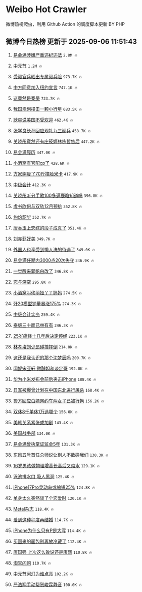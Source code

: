 # Weibo Hot Crawler 



微博热榜爬虫，利用 Github Action 的调度脚本更新 BY PHP 


## 微博今日热榜 更新于 2025-09-06 11:51:43 
1. [易会满涉嫌严重违纪违法](https://s.weibo.com/weibo?q=%23%E6%98%93%E4%BC%9A%E6%BB%A1%E6%B6%89%E5%AB%8C%E4%B8%A5%E9%87%8D%E8%BF%9D%E7%BA%AA%E8%BF%9D%E6%B3%95%23&t=31&band_rank=1&Refer=top) `2.8M 🔥` 

1. [中元节](https://s.weibo.com/weibo?q=%E4%B8%AD%E5%85%83%E8%8A%82&t=31&band_rank=2&Refer=top) `1.2M 🔥` 

1. [受阅官兵晒出专属阅兵脸](https://s.weibo.com/weibo?q=%23%E5%8F%97%E9%98%85%E5%AE%98%E5%85%B5%E6%99%92%E5%87%BA%E4%B8%93%E5%B1%9E%E9%98%85%E5%85%B5%E8%84%B8%23&t=31&band_rank=3&Refer=top) `973.7K 🔥` 

1. [中方同意加入纽约宣言](https://s.weibo.com/weibo?q=%23%E4%B8%AD%E6%96%B9%E5%90%8C%E6%84%8F%E5%8A%A0%E5%85%A5%E7%BA%BD%E7%BA%A6%E5%AE%A3%E8%A8%80%23&t=31&band_rank=4&Refer=top) `747.1K 🔥` 

1. [这竟然是秦昊](https://s.weibo.com/weibo?q=%E8%BF%99%E7%AB%9F%E7%84%B6%E6%98%AF%E7%A7%A6%E6%98%8A&t=31&band_rank=5&Refer=top) `723.7K 🔥` 

1. [我国规划撞击一颗小行星](https://s.weibo.com/weibo?q=%23%E6%88%91%E5%9B%BD%E8%A7%84%E5%88%92%E6%92%9E%E5%87%BB%E4%B8%80%E9%A2%97%E5%B0%8F%E8%A1%8C%E6%98%9F%23&t=31&band_rank=6&Refer=top) `683.5K 🔥` 

1. [耿爽说美国不受欢迎](https://s.weibo.com/weibo?q=%23%E8%80%BF%E7%88%BD%E8%AF%B4%E7%BE%8E%E5%9B%BD%E4%B8%8D%E5%8F%97%E6%AC%A2%E8%BF%8E%23&t=31&band_rank=7&Refer=top) `462.4K 🔥` 

1. [张学良长孙回应观礼九三阅兵](https://s.weibo.com/weibo?q=%23%E5%BC%A0%E5%AD%A6%E8%89%AF%E9%95%BF%E5%AD%99%E5%9B%9E%E5%BA%94%E8%A7%82%E7%A4%BC%E4%B9%9D%E4%B8%89%E9%98%85%E5%85%B5%23&t=31&band_rank=8&Refer=top) `458.7K 🔥` 

1. [关晓彤竟然还有庄筱婷林栋哲售后](https://s.weibo.com/weibo?q=%E5%85%B3%E6%99%93%E5%BD%A4%E7%AB%9F%E7%84%B6%E8%BF%98%E6%9C%89%E5%BA%84%E7%AD%B1%E5%A9%B7%E6%9E%97%E6%A0%8B%E5%93%B2%E5%94%AE%E5%90%8E&t=31&band_rank=9&Refer=top) `447.2K 🔥` 

1. [易会满履历](https://s.weibo.com/weibo?q=%23%E6%98%93%E4%BC%9A%E6%BB%A1%E5%B1%A5%E5%8E%86%23&t=31&band_rank=10&Refer=top) `447.0K 🔥` 

1. [小酒窝有官配cp了](https://s.weibo.com/weibo?q=%23%E5%B0%8F%E9%85%92%E7%AA%9D%E6%9C%89%E5%AE%98%E9%85%8Dcp%E4%BA%86%23&t=31&band_rank=11&Refer=top) `428.6K 🔥` 

1. [方家翊瘦了70斤撞脸米卡](https://s.weibo.com/weibo?q=%E6%96%B9%E5%AE%B6%E7%BF%8A%E7%98%A6%E4%BA%8670%E6%96%A4%E6%92%9E%E8%84%B8%E7%B1%B3%E5%8D%A1&t=31&band_rank=12&Refer=top) `417.9K 🔥` 

1. [中级会计](https://s.weibo.com/weibo?q=%E4%B8%AD%E7%BA%A7%E4%BC%9A%E8%AE%A1&t=31&band_rank=13&Refer=top) `412.3K 🔥` 

1. [关晓彤听分手歌100多遍鹿晗知道吗](https://s.weibo.com/weibo?q=%E5%85%B3%E6%99%93%E5%BD%A4%E5%90%AC%E5%88%86%E6%89%8B%E6%AD%8C100%E5%A4%9A%E9%81%8D%E9%B9%BF%E6%99%97%E7%9F%A5%E9%81%93%E5%90%97&t=31&band_rank=14&Refer=top) `396.8K 🔥` 

1. [虞书欣何与双轨12月预排](https://s.weibo.com/weibo?q=%23%E8%99%9E%E4%B9%A6%E6%AC%A3%E4%BD%95%E4%B8%8E%E5%8F%8C%E8%BD%A812%E6%9C%88%E9%A2%84%E6%8E%92%23&t=31&band_rank=15&Refer=top) `352.8K 🔥` 

1. [灼灼韶华](https://s.weibo.com/weibo?q=%23%E7%81%BC%E7%81%BC%E9%9F%B6%E5%8D%8E%23&t=31&band_rank=16&Refer=top) `352.7K 🔥` 

1. [唐香玉上恋综的段子成真了](https://s.weibo.com/weibo?q=%E5%94%90%E9%A6%99%E7%8E%89%E4%B8%8A%E6%81%8B%E7%BB%BC%E7%9A%84%E6%AE%B5%E5%AD%90%E6%88%90%E7%9C%9F%E4%BA%86&t=31&band_rank=17&Refer=top) `351.4K 🔥` 

1. [刘亦菲好美](https://s.weibo.com/weibo?q=%23%E5%88%98%E4%BA%A6%E8%8F%B2%E5%A5%BD%E7%BE%8E%23&t=31&band_rank=18&Refer=top) `349.7K 🔥` 

1. [外国人也享受到懒人洗的待遇了](https://s.weibo.com/weibo?q=%23%E5%A4%96%E5%9B%BD%E4%BA%BA%E4%B9%9F%E4%BA%AB%E5%8F%97%E5%88%B0%E6%87%92%E4%BA%BA%E6%B4%97%E7%9A%84%E5%BE%85%E9%81%87%E4%BA%86%23&t=31&band_rank=19&Refer=top) `349.0K 🔥` 

1. [易会满任期内3000点20次失守](https://s.weibo.com/weibo?q=%23%E6%98%93%E4%BC%9A%E6%BB%A1%E4%BB%BB%E6%9C%9F%E5%86%853000%E7%82%B920%E6%AC%A1%E5%A4%B1%E5%AE%88%23&t=31&band_rank=20&Refer=top) `346.9K 🔥` 

1. [一觉醒来郭帆白改了](https://s.weibo.com/weibo?q=%23%E4%B8%80%E8%A7%89%E9%86%92%E6%9D%A5%E9%83%AD%E5%B8%86%E7%99%BD%E6%94%B9%E4%BA%86%23&t=31&band_rank=21&Refer=top) `346.8K 🔥` 

1. [恋与深空](https://s.weibo.com/weibo?q=%23%E6%81%8B%E4%B8%8E%E6%B7%B1%E7%A9%BA%23&t=31&band_rank=22&Refer=top) `295.8K 🔥` 

1. [小酒窝叫佟丽娅丫丫妈妈](https://s.weibo.com/weibo?q=%23%E5%B0%8F%E9%85%92%E7%AA%9D%E5%8F%AB%E4%BD%9F%E4%B8%BD%E5%A8%85%E4%B8%AB%E4%B8%AB%E5%A6%88%E5%A6%88%23&t=31&band_rank=23&Refer=top) `274.5K 🔥` 

1. [歼20模型销量暴涨175%](https://s.weibo.com/weibo?q=%23%E6%AD%BC20%E6%A8%A1%E5%9E%8B%E9%94%80%E9%87%8F%E6%9A%B4%E6%B6%A8175%25%23&t=31&band_rank=24&Refer=top) `274.3K 🔥` 

1. [中级会计实务](https://s.weibo.com/weibo?q=%E4%B8%AD%E7%BA%A7%E4%BC%9A%E8%AE%A1%E5%AE%9E%E5%8A%A1&t=31&band_rank=25&Refer=top) `259.4K 🔥` 

1. [泰版三十而已林有有](https://s.weibo.com/weibo?q=%E6%B3%B0%E7%89%88%E4%B8%89%E5%8D%81%E8%80%8C%E5%B7%B2%E6%9E%97%E6%9C%89%E6%9C%89&t=31&band_rank=26&Refer=top) `246.3K 🔥` 

1. [25岁痛经十几年后决定停经](https://s.weibo.com/weibo?q=25%E5%B2%81%E7%97%9B%E7%BB%8F%E5%8D%81%E5%87%A0%E5%B9%B4%E5%90%8E%E5%86%B3%E5%AE%9A%E5%81%9C%E7%BB%8F&t=31&band_rank=27&Refer=top) `223.1K 🔥` 

1. [林孝埈刘少昂碰撞摔倒](https://s.weibo.com/weibo?q=%E6%9E%97%E5%AD%9D%E5%9F%88%E5%88%98%E5%B0%91%E6%98%82%E7%A2%B0%E6%92%9E%E6%91%94%E5%80%92&t=31&band_rank=28&Refer=top) `214.0K 🔥` 

1. [这还是我认识的那个沈梦辰吗](https://s.weibo.com/weibo?q=%E8%BF%99%E8%BF%98%E6%98%AF%E6%88%91%E8%AE%A4%E8%AF%86%E7%9A%84%E9%82%A3%E4%B8%AA%E6%B2%88%E6%A2%A6%E8%BE%B0%E5%90%97&t=31&band_rank=29&Refer=top) `200.7K 🔥` 

1. [闫妮宋亚轩 微醺姐和淡定哥](https://s.weibo.com/weibo?q=%E9%97%AB%E5%A6%AE%E5%AE%8B%E4%BA%9A%E8%BD%A9%20%E5%BE%AE%E9%86%BA%E5%A7%90%E5%92%8C%E6%B7%A1%E5%AE%9A%E5%93%A5&t=31&band_rank=30&Refer=top) `192.8K 🔥` 

1. [华为小米发布会前后夹击iPhone](https://s.weibo.com/weibo?q=%23%E5%8D%8E%E4%B8%BA%E5%B0%8F%E7%B1%B3%E5%8F%91%E5%B8%83%E4%BC%9A%E5%89%8D%E5%90%8E%E5%A4%B9%E5%87%BBiPhone%23&t=31&band_rank=31&Refer=top) `188.4K 🔥` 

1. [日军被爆曾计划在中国东北进行屠杀](https://s.weibo.com/weibo?q=%23%E6%97%A5%E5%86%9B%E8%A2%AB%E7%88%86%E6%9B%BE%E8%AE%A1%E5%88%92%E5%9C%A8%E4%B8%AD%E5%9B%BD%E4%B8%9C%E5%8C%97%E8%BF%9B%E8%A1%8C%E5%B1%A0%E6%9D%80%23&t=31&band_rank=32&Refer=top) `168.4K 🔥` 

1. [警方回应白嫖网约车两女子已被行拘](https://s.weibo.com/weibo?q=%23%E8%AD%A6%E6%96%B9%E5%9B%9E%E5%BA%94%E7%99%BD%E5%AB%96%E7%BD%91%E7%BA%A6%E8%BD%A6%E4%B8%A4%E5%A5%B3%E5%AD%90%E5%B7%B2%E8%A2%AB%E8%A1%8C%E6%8B%98%23&t=31&band_rank=33&Refer=top) `156.2K 🔥` 

1. [双休8千单休1万选哪个](https://s.weibo.com/weibo?q=%E5%8F%8C%E4%BC%918%E5%8D%83%E5%8D%95%E4%BC%911%E4%B8%87%E9%80%89%E5%93%AA%E4%B8%AA&t=31&band_rank=34&Refer=top) `156.0K 🔥` 

1. [美韩关系紧张或加剧](https://s.weibo.com/weibo?q=%23%E7%BE%8E%E9%9F%A9%E5%85%B3%E7%B3%BB%E7%B4%A7%E5%BC%A0%E6%88%96%E5%8A%A0%E5%89%A7%23&t=31&band_rank=35&Refer=top) `143.4K 🔥` 

1. [美国战争部](https://s.weibo.com/weibo?q=%23%E7%BE%8E%E5%9B%BD%E6%88%98%E4%BA%89%E9%83%A8%23&t=31&band_rank=36&Refer=top) `134.0K 🔥` 

1. [易会满曾执掌证监会5年](https://s.weibo.com/weibo?q=%23%E6%98%93%E4%BC%9A%E6%BB%A1%E6%9B%BE%E6%89%A7%E6%8E%8C%E8%AF%81%E7%9B%91%E4%BC%9A5%E5%B9%B4%23&t=31&band_rank=37&Refer=top) `131.3K 🔥` 

1. [东风五号首任总师说让别人不敢碰我们](https://s.weibo.com/weibo?q=%23%E4%B8%9C%E9%A3%8E%E4%BA%94%E5%8F%B7%E9%A6%96%E4%BB%BB%E6%80%BB%E5%B8%88%E8%AF%B4%E8%AE%A9%E5%88%AB%E4%BA%BA%E4%B8%8D%E6%95%A2%E7%A2%B0%E6%88%91%E4%BB%AC%23&t=31&band_rank=38&Refer=top) `130.3K 🔥` 

1. [16岁男孩做物理增高长高后又缩水](https://s.weibo.com/weibo?q=%2316%E5%B2%81%E7%94%B7%E5%AD%A9%E5%81%9A%E7%89%A9%E7%90%86%E5%A2%9E%E9%AB%98%E9%95%BF%E9%AB%98%E5%90%8E%E5%8F%88%E7%BC%A9%E6%B0%B4%23&t=31&band_rank=39&Refer=top) `129.1K 🔥` 

1. [泳池排水口  吸人黑洞](https://s.weibo.com/weibo?q=%E6%B3%B3%E6%B1%A0%E6%8E%92%E6%B0%B4%E5%8F%A3%20%20%E5%90%B8%E4%BA%BA%E9%BB%91%E6%B4%9E&t=31&band_rank=40&Refer=top) `125.4K 🔥` 

1. [iPhone17Pro灵动岛或缩短25%](https://s.weibo.com/weibo?q=%23iPhone17Pro%E7%81%B5%E5%8A%A8%E5%B2%9B%E6%88%96%E7%BC%A9%E7%9F%AD25%25%23&t=31&band_rank=41&Refer=top) `124.8K 🔥` 

1. [单身太久突然谈了个恋爱时](https://s.weibo.com/weibo?q=%23%E5%8D%95%E8%BA%AB%E5%A4%AA%E4%B9%85%E7%AA%81%E7%84%B6%E8%B0%88%E4%BA%86%E4%B8%AA%E6%81%8B%E7%88%B1%E6%97%B6%23&t=31&band_rank=42&Refer=top) `120.1K 🔥` 

1. [Metal杂志](https://s.weibo.com/weibo?q=Metal%E6%9D%82%E5%BF%97&t=31&band_rank=43&Refer=top) `118.4K 🔥` 

1. [爱到这种程度再结婚](https://s.weibo.com/weibo?q=%23%E7%88%B1%E5%88%B0%E8%BF%99%E7%A7%8D%E7%A8%8B%E5%BA%A6%E5%86%8D%E7%BB%93%E5%A9%9A%23&t=31&band_rank=44&Refer=top) `114.7K 🔥` 

1. [iPhone为什么只有P是大写](https://s.weibo.com/weibo?q=iPhone%E4%B8%BA%E4%BB%80%E4%B9%88%E5%8F%AA%E6%9C%89P%E6%98%AF%E5%A4%A7%E5%86%99&t=31&band_rank=45&Refer=top) `114.4K 🔥` 

1. [买回来的面包别再放冷藏了](https://s.weibo.com/weibo?q=%23%E4%B9%B0%E5%9B%9E%E6%9D%A5%E7%9A%84%E9%9D%A2%E5%8C%85%E5%88%AB%E5%86%8D%E6%94%BE%E5%86%B7%E8%97%8F%E4%BA%86%23&t=31&band_rank=46&Refer=top) `112.4K 🔥` 

1. [唐国强 上次这么敢说还是康熙](https://s.weibo.com/weibo?q=%E5%94%90%E5%9B%BD%E5%BC%BA%20%E4%B8%8A%E6%AC%A1%E8%BF%99%E4%B9%88%E6%95%A2%E8%AF%B4%E8%BF%98%E6%98%AF%E5%BA%B7%E7%86%99&t=31&band_rank=47&Refer=top) `110.8K 🔥` 

1. [淘宝闪购](https://s.weibo.com/weibo?q=%E6%B7%98%E5%AE%9D%E9%97%AA%E8%B4%AD&t=31&band_rank=48&Refer=top) `110.7K 🔥` 

1. [中元节河灯为谁点亮](https://s.weibo.com/weibo?q=%23%E4%B8%AD%E5%85%83%E8%8A%82%E6%B2%B3%E7%81%AF%E4%B8%BA%E8%B0%81%E7%82%B9%E4%BA%AE%23&t=31&band_rank=49&Refer=top) `102.2K 🔥` 

1. [严浩翔手动帮贺峻霖静音](https://s.weibo.com/weibo?q=%E4%B8%A5%E6%B5%A9%E7%BF%94%E6%89%8B%E5%8A%A8%E5%B8%AE%E8%B4%BA%E5%B3%BB%E9%9C%96%E9%9D%99%E9%9F%B3&t=31&band_rank=50&Refer=top) `100.0K 🔥` 

